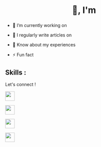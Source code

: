 <h1 align="center"> 👋, I'm </h1>

<h3 align="center"></h3>

- 🔭 I’m currently working on []()

- 📝 I regularly write articles on []()

- 📄 Know about my experiences []()

- ⚡ Fun fact

<h2>Skills : </h2>

Let's connect !

<img className="social" src="https://cdn.jsdelivr.net/npm/simple-icons@3.0.1/icons/github.svg" alt="" height="30px" ><a href=""></a></img>

<img className="social" src="https://cdn.jsdelivr.net/npm/simple-icons@3.0.1/icons/linkedin.svg" alt="" height="30px"><a href=""></a></img>

<img className="social" src="https://cdn.jsdelivr.net/npm/simple-icons@v3/icons/twitter.svg" alt="" height="30px"><a href=""></a></img>

<img className="social" src="https://cdn.jsdelivr.net/npm/simple-icons@3.0.1/icons/instagram.svg" alt="" height="30px"><a href=""></a></img>
